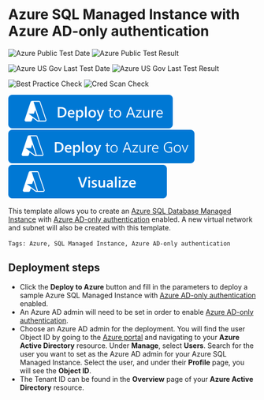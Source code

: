 # Azure SQL Managed Instance with Azure AD-only authentication

![Azure Public Test Date](https://azurequickstartsservice.blob.core.windows.net/badges/quickstarts/microsoft.sql/sql-managed-instance-aad-only-auth/PublicLastTestDate.svg)
![Azure Public Test Result](https://azurequickstartsservice.blob.core.windows.net/badges/quickstarts/microsoft.sql/sql-managed-instance-aad-only-auth/PublicDeployment.svg)

![Azure US Gov Last Test Date](https://azurequickstartsservice.blob.core.windows.net/badges/quickstarts/microsoft.sql/sql-managed-instance-aad-only-auth/FairfaxLastTestDate.svg)
![Azure US Gov Last Test Result](https://azurequickstartsservice.blob.core.windows.net/badges/quickstarts/microsoft.sql/sql-managed-instance-aad-only-auth/FairfaxDeployment.svg)

![Best Practice Check](https://azurequickstartsservice.blob.core.windows.net/badges/quickstarts/microsoft.sql/sql-managed-instance-aad-only-auth/BestPracticeResult.svg)
![Cred Scan Check](https://azurequickstartsservice.blob.core.windows.net/badges/quickstarts/microsoft.sql/sql-managed-instance-aad-only-auth/CredScanResult.svg)

[![Deploy To Azure](https://raw.githubusercontent.com/Azure/azure-quickstart-templates/master/1-CONTRIBUTION-GUIDE/images/deploytoazure.svg?sanitize=true)](https://portal.azure.com/#create/Microsoft.Template/uri/https%3A%2F%2Fraw.githubusercontent.com%2FAzure%2Fazure-quickstart-templates%2Fmaster%2Fquickstarts%2Fmicrosoft.sql%2Fsql-managed-instance-aad-only-auth%2Fazuredeploy.json)
[![Deploy To Azure US Gov](https://raw.githubusercontent.com/Azure/azure-quickstart-templates/master/1-CONTRIBUTION-GUIDE/images/deploytoazuregov.svg?sanitize=true)](https://portal.azure.us/#create/Microsoft.Template/uri/https%3A%2F%2Fraw.githubusercontent.com%2FAzure%2Fazure-quickstart-templates%2Fmaster%2Fquickstarts%2Fmicrosoft.sql%2Fsql-managed-instance-aad-only-auth%2Fazuredeploy.json)
[![Visualize](https://raw.githubusercontent.com/Azure/azure-quickstart-templates/master/1-CONTRIBUTION-GUIDE/images/visualizebutton.svg?sanitize=true)](http://armviz.io/#/?load=https%3A%2F%2Fraw.githubusercontent.com%2FAzure%2Fazure-quickstart-templates%2Fmaster%2Fquickstarts%2Fmicrosoft.sql%2Fsql-managed-instance-aad-only-auth%2Fazuredeploy.json)

This template allows you to create an [Azure SQL Database Managed Instance](https://docs.microsoft.com/azure/azure-sql/managed-instance/sql-managed-instance-paas-overview) with [Azure AD-only authentication](https://docs.microsoft.com/azure/azure-sql/database/authentication-aad-only-auth) enabled. A new virtual network and subnet will also be created with this template.

`Tags: Azure, SQL Managed Instance, Azure AD-only authentication`

## Deployment steps

- Click the **Deploy to Azure** button and fill in the parameters to deploy a sample Azure SQL Managed Instance with [Azure AD-only authentication](https://docs.microsoft.com/azure/azure-sql/database/authentication-aad-only-auth) enabled.
- An Azure AD admin will need to be set in order to enable [Azure AD-only authentication](https://docs.microsoft.com/azure/azure-sql/database/authentication-aad-only-auth).
- Choose an Azure AD admin for the deployment. You will find the user Object ID by going to the [Azure portal](https://portal.azure.com) and navigating to your **Azure Active Directory** resource. Under **Manage**, select **Users**. Search for the user you want to set as the Azure AD admin for your Azure SQL Managed Instance. Select the user, and under their **Profile** page, you will see the **Object ID**.
- The Tenant ID can be found in the **Overview** page of your **Azure Active Directory** resource.